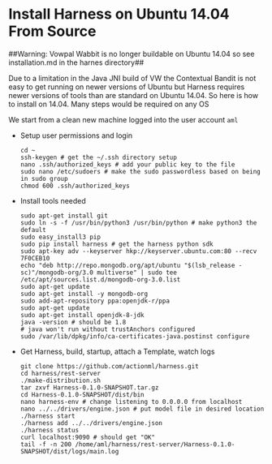 # Install Harness on Ubuntu 14.04 From Source

##Warning: Vowpal Wabbit is no longer buildable on Ubuntu 14.04 so see installation.md in the harnes directory##

Due to a limitation in the Java JNI build of VW the Contextual Bandit is not easy to get running on newer versions of Ubuntu but Harness requires newer versions of tools than are standard on Ubuntu 14.04. So here is how to install on 14.04. Many steps would be required on any OS

We start from a clean new machine logged into the user account `aml`

- Setup user permissions and login

    ```
    cd ~
    ssh-keygen # get the ~/.ssh directory setup
    nano .ssh/authorized_keys # add your public key to the file
    sudo nano /etc/sudoers # make the sudo passwordless based on being in sudo group
    chmod 600 .ssh/authorized_keys 
    ```
- Install tools needed

    ```
    sudo apt-get install git
    sudo ln -s -f /usr/bin/python3 /usr/bin/python # make python3 the default
    sudo easy_install3 pip
    sudo pip install harness # get the harness python sdk
    sudo apt-key adv --keyserver hkp://keyserver.ubuntu.com:80 --recv 7F0CEB10
    echo "deb http://repo.mongodb.org/apt/ubuntu "$(lsb_release -sc)"/mongodb-org/3.0 multiverse" | sudo tee /etc/apt/sources.list.d/mongodb-org-3.0.list
    sudo apt-get update
    sudo apt-get install -y mongodb-org
    sudo add-apt-repository ppa:openjdk-r/ppa
    sudo apt-get update 
    sudo apt-get install openjdk-8-jdk
    java -version # should be 1.8
    # java won't run without trustAnchors configured
    sudo /var/lib/dpkg/info/ca-certificates-java.postinst configure
    ```
- Get Harness, build, startup, attach a Template, watch logs

    ```
    git clone https://github.com/actionml/harness.git 
    cd harness/rest-server
    ./make-distribution.sh 
    tar zxvf Harness-0.1.0-SNAPSHOT.tar.gz
    cd Harness-0.1.0-SNAPSHOT/dist/bin
    nano harness-env # change listening to 0.0.0.0 from localhost
    nano ../../drivers/engine.json # put model file in desired location
    ./harness start
    ./harness add ../../drivers/engine.json 
    ./harness status
    curl localhost:9090 # should get "OK"
    tail -f -n 200 /home/aml/harness/rest-server/Harness-0.1.0-SNAPSHOT/dist/logs/main.log
    ```
